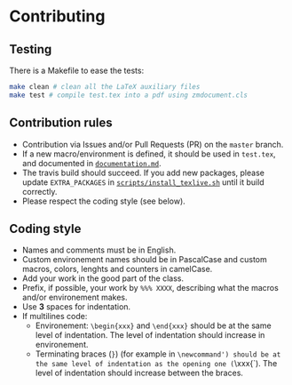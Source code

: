 # Contributing

## Testing

There is a Makefile to ease the tests:

```bash
make clean # clean all the LaTeX auxiliary files
make test # compile test.tex into a pdf using zmdocument.cls
```

## Contribution rules

+ Contribution via Issues and/or Pull Requests (PR) on the `master` branch.
+ If a new macro/environment is defined, it should be used in `test.tex`, and documented in [`documentation.md`](./documentation.md).
+ The travis build should succeed. If you add new packages, please update `EXTRA_PACKAGES` in [`scripts/install_texlive.sh`](scripts/install_texlive.sh) until it build correctly.
+ Please respect the coding style (see below).

## Coding style

+ Names and comments must be in English.
+ Custom environement names should be in PascalCase and custom macros, colors, lenghts and counters in camelCase.
+ Add your work in the good part of the class.
+ Prefix, if possible, your work by `%%% XXXX`, describing what the macros and/or environement makes.
+ Use **3** spaces for indentation.
+ If multilines code:
    + Environement: `\begin{xxx}` and `\end{xxx}` should be at the same level of indentation. The level of indentation should increase in environement.
    + Terminating braces (`}`) (for example in  `\newcommand') should be at the same level of indentation as the opening one (`\xxx{`). The level of indentation should increase between the braces.
